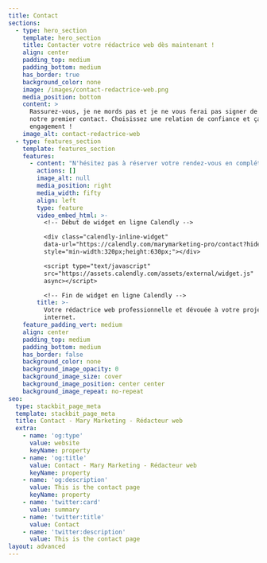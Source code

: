 ```yaml
---
title: Contact
sections:
  - type: hero_section
    template: hero_section
    title: Contacter votre rédactrice web dès maintenant !
    align: center
    padding_top: medium
    padding_bottom: medium
    has_border: true
    background_color: none
    image: /images/contact-redactrice-web.png
    media_position: bottom
    content: >
      Rassurez-vous, je ne mords pas et je ne vous ferai pas signer de devis dès
      notre premier contact. Choisissez une relation de confiance et ça, sans
      engagement !
    image_alt: contact-redactrice-web
  - type: features_section
    template: features_section
    features:
      - content: "N'hésitez pas à réserver votre rendez-vous en complétant le formulaire Calendly ci-joint.\n\nUne date, un horaire, quelques questions et vous serez rappelé dans les plus brefs délais !\n\n*Mary Marketing traite les données recueillies en utilisant votre adresse électronique pour vous communiquer des publicités concernant ces services.*\n\n*Pour en savoir plus, reportez vous à la notice\_*[*ci-jointe*](/politique-de-confidentialite)*.*\n"
        actions: []
        image_alt: null
        media_position: right
        media_width: fifty
        align: left
        type: feature
        video_embed_html: >-
          <!-- Début de widget en ligne Calendly -->

          <div class="calendly-inline-widget"
          data-url="https://calendly.com/marymarketing-pro/contact?hide_event_type_details=1"
          style="min-width:320px;height:630px;"></div>

          <script type="text/javascript"
          src="https://assets.calendly.com/assets/external/widget.js"
          async></script>

          <!-- Fin de widget en ligne Calendly -->
        title: >-
          Votre rédactrice web professionnelle et dévouée à votre projet sur
          internet.
    feature_padding_vert: medium
    align: center
    padding_top: medium
    padding_bottom: medium
    has_border: false
    background_color: none
    background_image_opacity: 0
    background_image_size: cover
    background_image_position: center center
    background_image_repeat: no-repeat
seo:
  type: stackbit_page_meta
  template: stackbit_page_meta
  title: Contact - Mary Marketing - Rédacteur web
  extra:
    - name: 'og:type'
      value: website
      keyName: property
    - name: 'og:title'
      value: Contact - Mary Marketing - Rédacteur web
      keyName: property
    - name: 'og:description'
      value: This is the contact page
      keyName: property
    - name: 'twitter:card'
      value: summary
    - name: 'twitter:title'
      value: Contact
    - name: 'twitter:description'
      value: This is the contact page
layout: advanced
---
```

